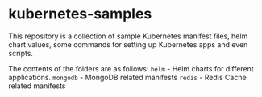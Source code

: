 # kubernetes-samples
This repository is a collection of sample Kubernetes manifest files, helm chart values, some commands for setting up Kubernetes apps and even scripts.

The contents of the folders are as follows:
`helm` - Helm charts for different applications. 
`mongodb` - MongoDB related manifests
`redis` - Redis Cache related manifests